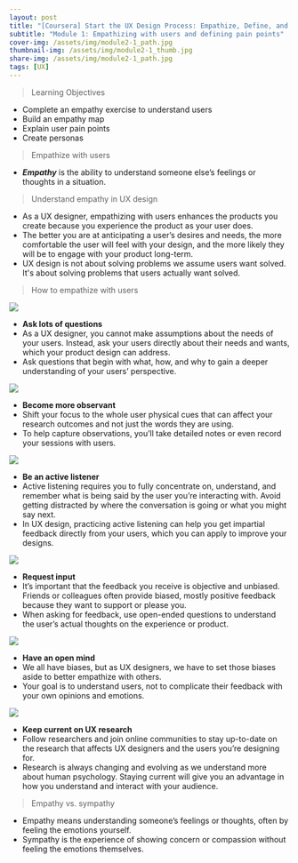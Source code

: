 ```yaml
---
layout: post
title: "[Coursera] Start the UX Design Process: Empathize, Define, and Ideate 2-1"
subtitle: "Module 1: Empathizing with users and defining pain points"
cover-img: /assets/img/module2-1_path.jpg
thumbnail-img: /assets/img/module2-1_thumb.jpg
share-img: /assets/img/module2-1_path.jpg
tags: [UX]
--- 
```


> Learning Objectives
- Complete an empathy exercise to understand users
- Build an empathy map
- Explain user pain points
- Create personas

> Empathize with users

- ***Empathy*** is the ability to understand someone else’s feelings or thoughts in a situation. 

> Understand empathy in UX design

- As a UX designer, empathizing with users enhances the products you create because you experience the product as your user does.
- The better you are at anticipating a user’s desires and needs, the more comfortable the user will feel with your design, and the more likely they will be to engage with your product long-term.
- UX design is not about solving problems we assume users want solved. It's about solving problems that users actually want solved.

> How to empathize with users

![](https://velog.velcdn.com/images/erica990604/post/fb6aea5c-1c4f-42d2-962b-712177f038ba/image.jpeg)
- **Ask lots of questions**
- As a UX designer, you cannot make assumptions about the needs of your users. Instead, ask your users directly about their needs and wants, which your product design can address. 
- Ask questions that begin with what, how, and why to gain a deeper understanding of your users’ perspective.

![](https://velog.velcdn.com/images/erica990604/post/4b78dccc-47ad-4c9d-b381-f47e01fe78a3/image.png)
- **Become more observant**
- Shift your focus to the whole user physical cues that can affect your research outcomes and not just the words they are using. 
- To help capture observations, you’ll take detailed notes or even record your sessions with users.

![](https://velog.velcdn.com/images/erica990604/post/eb0d3698-c532-4efa-a5f1-415ead614a8d/image.png)
- **Be an active listener**
- Active listening requires you to fully concentrate on, understand, and remember what is being said by the user you’re interacting with. Avoid getting distracted by where the conversation is going or what you might say next. 
- In UX design, practicing active listening can help you get impartial feedback directly from your users, which you can apply to improve your designs.

![](https://velog.velcdn.com/images/erica990604/post/8edcbf85-93f2-4c75-b112-a4da46491dba/image.png)
- **Request input**
- It’s important that the feedback you receive is objective and unbiased. Friends or colleagues often provide biased, mostly positive feedback because they want to support or please you.
- When asking for feedback, use open-ended questions to understand the user’s actual thoughts on the experience or product.

![](https://velog.velcdn.com/images/erica990604/post/ef3c68bf-6a28-4b04-9e99-22444199221d/image.png)
- **Have an open mind**
- We all have biases, but as UX designers, we have to set those biases aside to better empathize with others. 
- Your goal is to understand users, not to complicate their feedback with your own opinions and emotions.

![](https://velog.velcdn.com/images/erica990604/post/6767d93a-947f-4681-a3ae-7082311abd32/image.png)
- **Keep current on UX research**
- Follow researchers and join online communities to stay up-to-date on the research that affects UX designers and the users you’re designing for. 
- Research is always changing and evolving as we understand more about human psychology. Staying current will give you an advantage in how you understand and interact with your audience. 

> Empathy vs. sympathy 

- Empathy means understanding someone’s feelings or thoughts, often by feeling the emotions yourself. 
- Sympathy is the experience of showing concern or compassion without feeling the emotions themselves. 